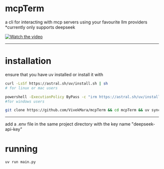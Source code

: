 # mcpTerm
a cli for interacting with mcp servers using your favourite llm providers
*currently only supports deepseek

[![Watch the video](thumbnail.png)](./assets/mcpTerm.mp4)

---

# installation
ensure that you have uv installed or install it with
```bash
curl -LsSf https://astral.sh/uv/install.sh | sh
# for linux or mac users
```
```bash
powershell -ExecutionPolicy ByPass -c "irm https://astral.sh/uv/install.ps1 | iex"
#for windows users
```
```bash
git clone https://github.com/VivekMara/mcpTerm && cd mcpTerm && uv sync
```

---
add a .env file in the same project directory with the key name "deepseek-api-key"


# running
```bash
uv run main.py
```
